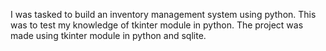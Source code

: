 I was tasked to build an inventory management system using python. This was to test my knowledge of tkinter module in python. The project was made using tkinter module in python and sqlite.
